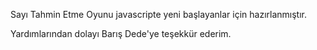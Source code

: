 Sayı Tahmin Etme Oyunu javascripte yeni başlayanlar için hazırlanmıştır.

Yardımlarından dolayı Barış Dede'ye teşekkür ederim.
